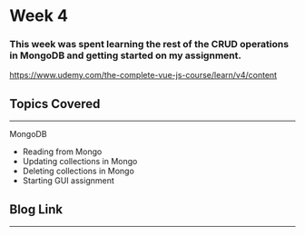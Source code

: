 # Week 4
### This week was spent learning the rest of the CRUD operations in MongoDB and getting started on my assignment.

https://www.udemy.com/the-complete-vue-js-course/learn/v4/content


## Topics Covered 
---
MongoDB
- Reading from Mongo
- Updating collections in Mongo
- Deleting collections in Mongo
- Starting GUI assignment


## Blog Link
---
